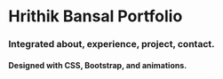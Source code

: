 # Hrithik Bansal Portfolio

### Integrated about, experience, project, contact. 
#### Designed with CSS, Bootstrap, and animations.
